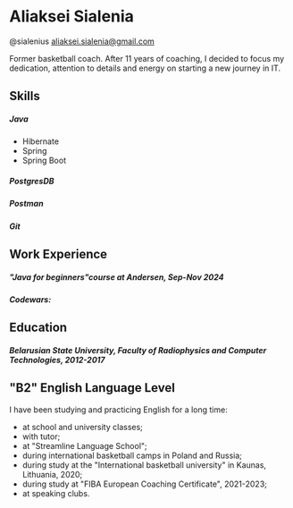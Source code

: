 
# Aliaksei Sialenia

@sialenius
aliaksei.sialenia@gmail.com

Former basketball coach. After 11 years of coaching, I decided to focus my dedication, attention to details and energy on starting a new journey in IT.

## Skills
##### Java
* Hibernate
* Spring 
* Spring Boot
##### PostgresDB
##### Postman
##### Git

## Work Experience
##### "Java for beginners"course  at Andersen, Sep-Nov 2024
##### Codewars:

## Education
##### Belarusian State University, Faculty of Radiophysics and Computer Technologies, 2012-2017


## "B2" English Language Level
I have been studying and practicing English for a long time: 
- at school and university classes;
- with tutor;
- at "Streamline Language School";
- during international basketball camps in Poland and Russia;
- during study at  the "International basketball university" in Kaunas, Lithuania, 2020;
- during study at "FIBA European Coaching Certificate", 2021-2023;
- at speaking clubs.
